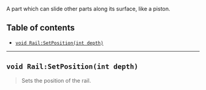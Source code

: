 A part which can slide other parts along its surface, like a piston.

## Table of contents
* [`void Rail:SetPosition(int depth)`](#void-setpositionint-depth)

___

## `void Rail:SetPosition(int depth)`

> Sets the position of the rail.